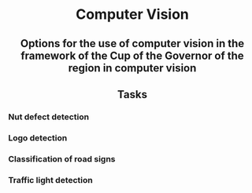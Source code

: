 <h1 align="center">Computer Vision</h1>
<h2 align="center">Options for the use of computer vision in the framework of the Cup of the Governor of the region in computer vision</h2>

<h2 align="center">Tasks</h2>

### Nut defect detection

### Logo detection

### Classification of road signs

### Traffic light detection